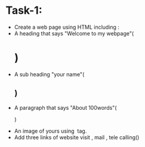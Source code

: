# Task-1:

- Create a web page using HTML including :
- A heading that says "Welcome to my webpage"(<h1>)
- A sub heading "your name"(<h2>)
- A paragraph that says "About 100words"(<p>)
- An image of yours using <img> tag.
- Add three links of website visit , mail , tele calling(<a>)

